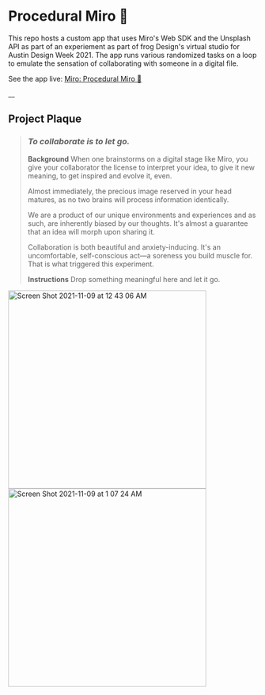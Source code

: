 # Procedural Miro 🤖 
This repo hosts a custom app that uses Miro's Web SDK and the Unsplash API as part of an experiement as part of frog Design's virtual studio for Austin Design Week 2021. The app runs various randomized tasks on a loop to emulate the sensation of collaborating with someone in a digital file.

See the app live:
[Miro: Procedural Miro 🤖](https://miro.com/app/board/o9J_lkszeQo=/?invite_link_id=823703432586)

__
## Project Plaque
   
>### ***To collaborate is to let go.***
>
>**Background**
>When one brainstorms on a digital stage like Miro, you give your collaborator the license to interpret your idea, to give it new meaning, to get inspired and evolve it, even.
>
>Almost immediately, the precious image reserved in your head matures, as no two brains will process information identically.
>
>We are a product of our unique environments and experiences and as such, are inherently biased by our thoughts. It's almost a guarantee that an idea will morph upon sharing it.
>
>Collaboration is both beautiful and anxiety-inducing. It's an uncomfortable, self-conscious act—a soreness you build muscle for. That is what triggered this experiment. 
>
>**Instructions**
>Drop something meaningful here and let it go.


<img width="400" alt="Screen Shot 2021-11-09 at 12 43 06 AM" src="https://user-images.githubusercontent.com/4631251/140880856-651ffe4e-c6d9-4af3-91c9-c412aa30dc02.png">
<img width="400" alt="Screen Shot 2021-11-09 at 1 07 24 AM" src="https://user-images.githubusercontent.com/4631251/140880969-1521730b-bdc0-4ce0-b87d-94f21d5c1dcf.png">
